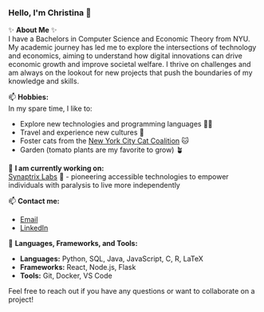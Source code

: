 ### Hello, I'm Christina 👋

✨ **About Me** ✨  
I have a Bachelors in Computer Science and Economic Theory from NYU. My academic journey has led me to explore the intersections of technology and economics, aiming to understand how digital innovations can drive economic growth and improve societal welfare. I thrive on challenges and am always on the lookout for new projects that push the boundaries of my knowledge and skills.

📫 **Hobbies:**  
In my spare time, I like to:
- Explore new technologies and programming languages 👩‍💻 
- Travel and experience new cultures 🥘 
- Foster cats from the [New York City Cat Coalition](https://www.nycatcoal.org/) 🐱
- Garden (tomato plants are my favorite to grow) 🪴

🚀 **I am currently working on:**  
[Synaptrix Labs](https://www.synaptrix-labs.com/) 🧠 - pioneering accessible technologies to empower individuals with paralysis to live more independently

📫 **Contact me:**  
- [Email](mailto:crb623@nyu.edu)
- [LinkedIn](http://linkedin.com/in/christina-borao)


🔭 **Languages, Frameworks, and Tools:**  
- **Languages:** Python, SQL, Java, JavaScript, C, R, LaTeX
- **Frameworks:** React, Node.js, Flask
- **Tools:** Git, Docker, VS Code

Feel free to reach out if you have any questions or want to collaborate on a project!

<!--
**crb623/crb623** is a ✨ _special_ ✨ repository because its `README.md` (this file) appears on your GitHub profile.

Here are some ideas to get you started:

- 🔭 I’m currently working on ...
- 🌱 I’m currently learning ...
- 👯 I’m looking to collaborate on ...
- 🤔 I’m looking for help with ...
- 💬 Ask me about ...
- 📫 How to reach me: ...
- 😄 Pronouns: ...
- ⚡ Fun fact: ...
-->
